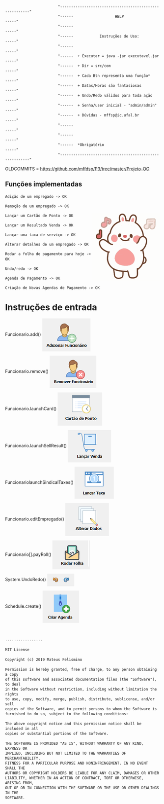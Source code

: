                            
                           
                           
                            "--------------------------------------------------------"
                            "------                   HELP                      -----"
                            "------                                             -----"
                            "------            Instruções de Uso:               -----"
                            "------                                             -----"
                            "------  + Executar = java -jar executavel.jar      -----"
                            "------  + Dir = src/com                            -----"
                            "------  + Cada Btn representa uma função*          -----"  
                            "------  + Datas/Horas são fantasiosas              -----"
                            "------  + Undo/Redo válidos para toda ação         -----"
                            "------  + Senha/user inicial - "admin/admin"       -----"
                            "------  + Dúvidas - mffsp@ic.ufal.br               -----"
                            "------                                             -----"
                            "------                                             -----"
                            "------  *Obrigatório                               -----"
                            "--------------------------------------------------------"
      
      

OLDCOMMITS = https://github.com/mffdsp/P3/tree/master/Projeto-OO

## Funções implementadas

`Adição de um empregado -> OK`

`Remoção de um empregado -> OK`

<img src="srcIcon/tenor.gif" align= "right">

`Lançar um Cartão de Ponto -> OK`

`Lançar um Resultado Venda -> OK`

`Lançar uma taxa de serviço -> OK`

`Alterar detalhes de um empregado -> OK`

`Rodar a folha de pagamento para hoje -> OK`

`Undo/redo -> OK`

`Agenda de Pagamento -> OK`

`Criação de Novas Agendas de Pagamento -> OK`

# Instruções de entrada
 
Funcionario.add()
    <img src="srcIcon/ADDICON.png" align= "center">

Funcionario.remove()
 <img src="srcIcon/REMOVEICON.png" align= "center">

Funcionario.launchCard()
 <img src="srcIcon/PONTOICON.png" align= "center">

Funcionario.launchSellResult()
 <img src="srcIcon/VENDAICON.png" align= "center">

FuncionariolaunchSindicalTaxes()
 <img src="srcIcon/TAXAICON.png" align= "center">

Funcionario.editEmpregado()
 <img src="srcIcon/EDITICON.png" align= "center">

Funcionario[].payRoll()
 <img src="srcIcon/FOLHAICON.png" align= "center">

System.UndoRedo()
 <img src="srcIcon/REDOICON.png" align= "center">
 
Schedule.create()
<img src="srcIcon/AGENDAICON.png" align= "center">







```


.................

MIT License

Copyright (c) 2019 Mateus Felismino

Permission is hereby granted, free of charge, to any person obtaining a copy
of this software and associated documentation files (the "Software"), to deal
in the Software without restriction, including without limitation the rights
to use, copy, modify, merge, publish, distribute, sublicense, and/or sell
copies of the Software, and to permit persons to whom the Software is
furnished to do so, subject to the following conditions:

The above copyright notice and this permission notice shall be included in all
copies or substantial portions of the Software.

THE SOFTWARE IS PROVIDED "AS IS", WITHOUT WARRANTY OF ANY KIND, EXPRESS OR
IMPLIED, INCLUDING BUT NOT LIMITED TO THE WARRANTIES OF MERCHANTABILITY,
FITNESS FOR A PARTICULAR PURPOSE AND NONINFRINGEMENT. IN NO EVENT SHALL THE
AUTHORS OR COPYRIGHT HOLDERS BE LIABLE FOR ANY CLAIM, DAMAGES OR OTHER
LIABILITY, WHETHER IN AN ACTION OF CONTRACT, TORT OR OTHERWISE, ARISING FROM,
OUT OF OR IN CONNECTION WITH THE SOFTWARE OR THE USE OR OTHER DEALINGS IN THE
SOFTWARE.
